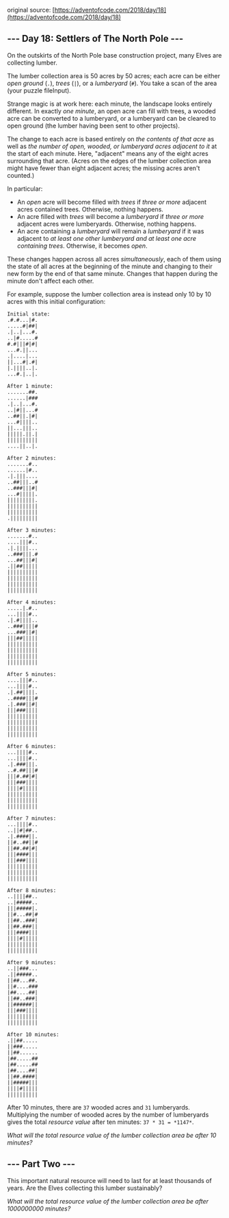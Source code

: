 original source: [https://adventofcode.com/2018/day/18](https://adventofcode.com/2018/day/18)
## --- Day 18: Settlers of The North Pole ---
On the outskirts of the North Pole base construction project, many Elves are collecting lumber.

The lumber collection area is 50 acres by 50 acres; each acre can be either *open ground* (`.`), *trees* (`|`), or a *lumberyard* (`#`). You take a scan of the area (your puzzle fileInput).

Strange magic is at work here: each minute, the landscape looks entirely different. In exactly *one minute*, an open acre can fill with trees, a wooded acre can be converted to a lumberyard, or a lumberyard can be cleared to open ground (the lumber having been sent to other projects).

The change to each acre is based entirely on *the contents of that acre* as well as *the number of open, wooded, or lumberyard acres adjacent to it* at the start of each minute. Here, "adjacent" means any of the eight acres surrounding that acre. (Acres on the edges of the lumber collection area might have fewer than eight adjacent acres; the missing acres aren't counted.)

In particular:


 - An *open* acre will become filled with *trees* if *three or more* adjacent acres contained trees. Otherwise, nothing happens.
 - An acre filled with *trees* will become a *lumberyard* if *three or more* adjacent acres were lumberyards. Otherwise, nothing happens.
 - An acre containing a *lumberyard* will remain a *lumberyard* if it was adjacent to *at least one other lumberyard and at least one acre containing trees*. Otherwise, it becomes *open*.

These changes happen across all acres *simultaneously*, each of them using the state of all acres at the beginning of the minute and changing to their new form by the end of that same minute. Changes that happen during the minute don't affect each other.

For example, suppose the lumber collection area is instead only 10 by 10 acres with this initial configuration:

```
Initial state:
.#.#...|#.
.....#|##|
.|..|...#.
..|#.....#
#.#|||#|#|
...#.||...
.|....|...
||...#|.#|
|.||||..|.
...#.|..|.

After 1 minute:
.......##.
......|###
.|..|...#.
..|#||...#
..##||.|#|
...#||||..
||...|||..
|||||.||.|
||||||||||
....||..|.

After 2 minutes:
.......#..
......|#..
.|.|||....
..##|||..#
..###|||#|
...#|||||.
|||||||||.
||||||||||
||||||||||
.|||||||||

After 3 minutes:
.......#..
....|||#..
.|.||||...
..###|||.#
...##|||#|
.||##|||||
||||||||||
||||||||||
||||||||||
||||||||||

After 4 minutes:
.....|.#..
...||||#..
.|.#||||..
..###||||#
...###||#|
|||##|||||
||||||||||
||||||||||
||||||||||
||||||||||

After 5 minutes:
....|||#..
...||||#..
.|.##||||.
..####|||#
.|.###||#|
|||###||||
||||||||||
||||||||||
||||||||||
||||||||||

After 6 minutes:
...||||#..
...||||#..
.|.###|||.
..#.##|||#
|||#.##|#|
|||###||||
||||#|||||
||||||||||
||||||||||
||||||||||

After 7 minutes:
...||||#..
..||#|##..
.|.####||.
||#..##||#
||##.##|#|
|||####|||
|||###||||
||||||||||
||||||||||
||||||||||

After 8 minutes:
..||||##..
..|#####..
|||#####|.
||#...##|#
||##..###|
||##.###||
|||####|||
||||#|||||
||||||||||
||||||||||

After 9 minutes:
..||###...
.||#####..
||##...##.
||#....###
|##....##|
||##..###|
||######||
|||###||||
||||||||||
||||||||||

After 10 minutes:
.||##.....
||###.....
||##......
|##.....##
|##.....##
|##....##|
||##.####|
||#####|||
||||#|||||
||||||||||
```

After 10 minutes, there are `37` wooded acres and `31` lumberyards.  Multiplying the number of wooded acres by the number of lumberyards gives the total *resource value* after ten minutes: `37 * 31 = *1147*`.

*What will the total resource value of the lumber collection area be after 10 minutes?*


## --- Part Two ---
This important natural resource will need to last for at least thousands of years.  Are the Elves collecting this lumber sustainably?

*What will the total resource value of the lumber collection area be after 1000000000 minutes?*


